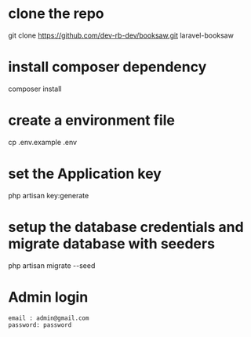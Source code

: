 # clone the repo
git clone https://github.com/dev-rb-dev/booksaw.git laravel-booksaw

# install composer dependency
composer install

# create a environment file
cp .env.example .env

# set the Application key
php artisan key:generate


# setup the database credentials and migrate database with seeders
php artisan migrate --seed

# Admin login
    email : admin@gmail.com
    password: password
